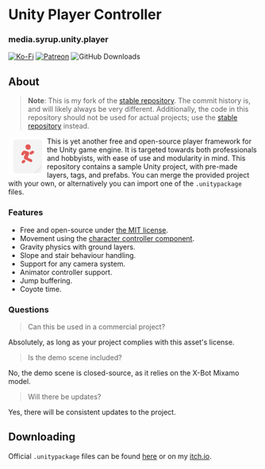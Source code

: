 # Unity Player Controller 
### media.syrup.unity.player

[![Ko-Fi](https://img.shields.io/badge/donate-kofi-blue?style=for-the-badge&logo=ko-fi&color=E35B57&logoColor=FFFFFF&labelColor=232323)](https://ko-fi.com/molasses)
[![Patreon](https://img.shields.io/badge/donate-patreon-blue?style=for-the-badge&logo=patreon&color=E35B57&logoColor=FFFFFF&labelColor=232323)](https://www.patreon.com/molasseslover)
![GitHub Downloads](https://img.shields.io/github/downloads/SyrupMedia/media.syrup.unity.player/total?color=E35B57&logo=github&logoColor=FFFFFF&style=for-the-badge&labelColor=232323)

## About
> **Note**: This is my fork of the [stable repository](https://github.com/SyrupMedia/media.syrup.unity.player).
The commit history is, and will likely always be very different.
Additionally, the code in this repository should not be used for
actual projects; use the [stable repository](https://github.com/SyrupMedia/media.syrup.unity.player) instead. 

<img src="Resources/Logo.svg" align="left" width="78px"/>
This is yet another free and open-source player framework for the 
Unity game engine. It is targeted towards both 
professionals and hobbyists, with ease of use and modularity in mind. 
This repository contains a sample Unity project, with pre-made layers,
tags, and prefabs. You can merge the provided project with your own, or
alternatively you can import one of the <code>.unitypackage</code> files. 
<br clear="left"/>

### Features

- Free and open-source under [the MIT license](LICENSE.md).
- Movement using the [character controller component](https://docs.unity3d.com/Manual/class-CharacterController.html).
- Gravity physics with ground layers.
- Slope and stair behaviour handling.
- Support for any camera system.
- Animator controller support.
- Jump buffering.
- Coyote time.

### Questions

> Can this be used in a commercial project?

Absolutely, as long as your project complies with this asset's license.

> Is the demo scene included?

No,  the demo scene is closed-source, as it relies on the X-Bot Mixamo model.

> Will there be updates?

Yes, there will be consistent updates to the project. 

## Downloading
Official `.unitypackage` files can be found 
[here](https://github.com/SyrupMedia/media.syrup.unity.player/releases/)
or on my [itch.io](https://molasseslover.itch.io/unity-player).
